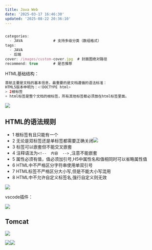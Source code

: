```yaml
---
title: Java Web
date: '2025-03-17 16:46:30'
updated: '2025-08-22 20:36:10'
---
```

```javascript

categories: 
  - JAVA              # 支持多级分类（数组格式）
tags:
  - JAVA
  - 后端
cover: /images/custom-cover.jpg  # 封面图绝对路径
recommend: true       # 是否推荐
```



HTML基础结构：

```java
首航主要是文档的基本信息，最重要的是文档遵循的语法标准：
HTML5版本申明为：<!DOCTYPE html>
> 2根标签
+ html标签是整个文档的根标签，所有其他标签都必须放在html标签里面。
```

![](/images/305a7367bec3b89619cb9bc9d91931f9.png)

## HTML的语法规则
+ 1 根标签有且只能有一个
+ 2 无论是双标签还是单标签都需要正确关闭![](/images/04976806fe8ea86c2bb7b11d15729747.png)
+ 3 标签可以嵌套但不能交叉嵌套
+ 4 注释语法为`<!--  内容  -->`  ,注意不能嵌套
+ 5 属性必须有值，值必须加引号,H5中属性名和值相同时可以省略属性值
+ 6 HTML中不严格区分字符串使用单双引号
+ 7 HTML标签不严格区分大小写,但是不能大小写混用
+ 8 HTML中不允许自定义标签名,强行自定义则无效

![](/images/44cf33b79f992622bac8bff54063c3f4.png)

vscode插件：

![](/images/86d208a064329ee73c265f0b01d117dc.png)



## Tomcat
![](/images/77824fb4558b76af1143fd5020849c1a.png)

![](/images/171505b4ce56e4d83b08c0f625500fd2.png)![](/images/927e12f830a5a45a80182ad4bdf72b03.png)


